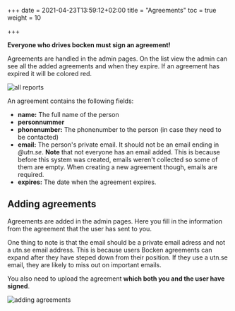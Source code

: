 +++
date = 2021-04-23T13:59:12+02:00
title = "Agreements"
toc = true
weight = 10

+++

**Everyone who drives bocken must sign an agreement!**

Agreements are handled in the admin pages. On the list view the admin can see all the added agreements and when they expire.
If an agreement has expired it will be colored red.

![all reports](/images/bocken_journal_system/agreements.jpg)

An agreement contains the following fields:
- **name:** The full name of the person
- **personnummer**
- **phonenumber:** The phonenumber to the person (in case they need to be contacted)
- **email:** The person's private email. It should not be an email ending in *@utn.se*. **Note** that not everyone has an email added.
This is because before this system was created, emails weren't collected so some of them are empty. When creating a new agreement though, emails are required.
- **expires:** The date when the agreement expires.

## Adding agreements

Agreements are added in the admin pages. Here you fill in the information from the agreement that the user has sent to you. 

One thing to note is that the email should be a private email adress and not a utn.se email address.
This is because users Bocken agreements can expand after they have steped down from their position. 
If they use a utn.se email, they are likely to miss out on important emails.

You also need to upload the agreement **which both you and the user have signed**.

![adding agreements](/images/bocken_journal_system/add_agreement.png)